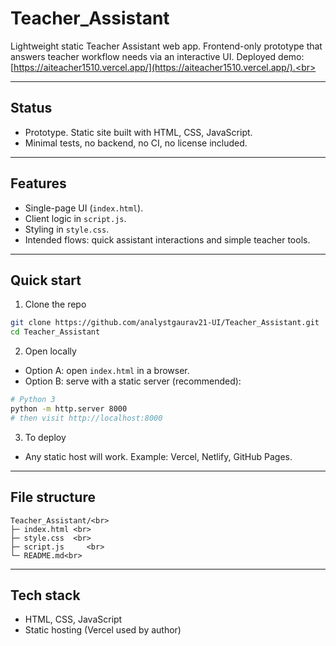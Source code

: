 # Teacher_Assistant

Lightweight static Teacher Assistant web app. Frontend-only prototype that answers teacher workflow needs via an interactive UI. Deployed demo: [https://aiteacher1510.vercel.app/](https://aiteacher1510.vercel.app/).<br>

---

## Status<br>

* Prototype. Static site built with HTML, CSS, JavaScript.<br>
* Minimal tests, no backend, no CI, no license included.<br>

---

## Features<br>

* Single-page UI (`index.html`).<br>
* Client logic in `script.js`.<br>
* Styling in `style.css`.<br>
* Intended flows: quick assistant interactions and simple teacher tools.<br>

---

## Quick start<br>

1. Clone the repo

```bash
git clone https://github.com/analystgaurav21-UI/Teacher_Assistant.git
cd Teacher_Assistant
```

2. Open locally<br>

* Option A: open `index.html` in a browser.<br>
* Option B: serve with a static server (recommended):<br>

```bash
# Python 3
python -m http.server 8000
# then visit http://localhost:8000
```

3. To deploy<br>

* Any static host will work. Example: Vercel, Netlify, GitHub Pages.<br>

---

## File structure<br>

```
Teacher_Assistant/<br>
├─ index.html <br>      
├─ style.css  <br>      
├─ script.js     <br>    
└─ README.md<br>
```

---

## Tech stack<br>  

* HTML, CSS, JavaScript <br>  
* Static hosting (Vercel used by author)<br> 
